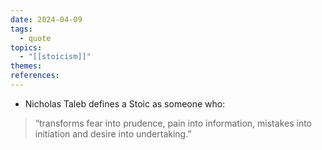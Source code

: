 ```yaml
---
date: 2024-04-09
tags:
  - quote
topics:
  - "[[stoicism]]"
themes: 
references:
---
```



- Nicholas Taleb defines a Stoic as someone who:
> “transforms fear into prudence, pain into information, mistakes into initiation and desire into undertaking.”